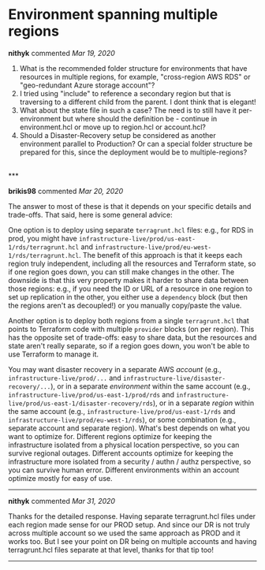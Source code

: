 # Environment spanning multiple regions

**nithyk** commented *Mar 19, 2020*

1. What is the recommended folder structure for environments that have resources in multiple regions, for example, "cross-region AWS RDS" or "geo-redundant Azure storage account"?
2. I tried using "include" to reference a secondary region but that is traversing to a different child from the parent.  I dont think that is elegant!
3. What about the state file in such a case?   The need is to still have it per-environment but where should the definition be - continue in environment.hcl or move up to region.hcl or account.hcl?
4. Should a Disaster-Recovery setup be considered as another environment parallel to Production?  Or can a special folder structure be prepared for this, since the deployment would be to multiple-regions?


<br />
***


**brikis98** commented *Mar 20, 2020*

The answer to most of these is that it depends on your specific details and trade-offs. That said, here is some general advice:

One option is to deploy using separate `terragrunt.hcl` files: e.g., for RDS in prod, you might have `infrastructure-live/prod/us-east-1/rds/terragrunt.hcl` and `infrastructure-live/prod/eu-west-1/rds/terragrunt.hcl`. The benefit of this approach is that it keeps each region truly independent, including all the resources and Terraform state, so if one region goes down, you can still make changes in the other. The downside is that this very property makes it harder to share data between those regions: e.g., if you need the ID or URL of a resource in one region to set up replication in the other, you either use a `dependency` block (but then the regions aren't as decoupled!) or you manually copy/paste the value. 

Another option is to deploy both regions from a single `terragrunt.hcl` that points to Terraform code with multiple `provider` blocks (on per region). This has the opposite set of trade-offs: easy to share data, but the resources and state aren't really separate, so if a region goes down, you won't be able to use Terraform to manage it.

You may want disaster recovery in a separate AWS *account* (e.g., `infrastructure-live/prod/...` and `infrastructure-live/disaster-recovery/...`), or in a separate *environment* within the same account (e.g., `infrastructure-live/prod/us-east-1/prod/rds` and `infrastructure-live/prod/us-east-1/disaster-recovery/rds`), or in a separate *region* within the same account (e.g., `infrastructure-live/prod/us-east-1/rds` and `infrastructure-live/prod/eu-west-1/rds`), or some combination (e.g., separate account and separate region). What's best depends on what you want to optimize for. Different regions optimize for keeping the infrastructure isolated from a physical location perspective, so you can survive regional outages. Different accounts optimize for keeping the infrastructure more isolated from a security / authn / authz perspective, so you can survive human error. Different environments within an account optimize mostly for easy of use.
***

**nithyk** commented *Mar 31, 2020*

Thanks for the detailed response.  Having separate terragrunt.hcl files under each region made sense for our PROD setup.  And since our DR is not truly across multiple account so we used the same approach as PROD and it works too.  But I see your point on DR being on multiple accounts and having terragrunt.hcl files separate at that level, thanks for that tip too!
***

